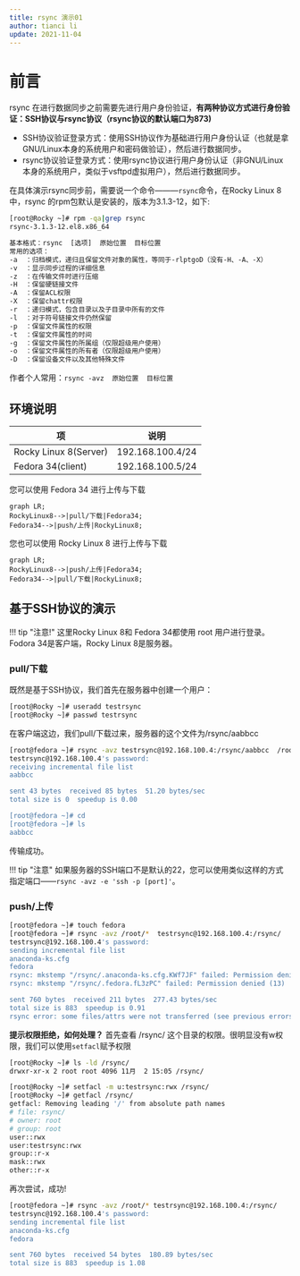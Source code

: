 ```yaml
---
title: rsync 演示01
author: tianci li
update: 2021-11-04
---
```


# 前言

rsync 在进行数据同步之前需要先进行用户身份验证，**有两种协议方式进行身份验证：SSH协议与rsync协议（rsync协议的默认端口为873)**

* SSH协议验证登录方式：使用SSH协议作为基础进行用户身份认证（也就是拿GNU/Linux本身的系统用户和密码做验证），然后进行数据同步。
* rsync协议验证登录方式：使用rsync协议进行用户身份认证（非GNU/Linux本身的系统用户，类似于vsftpd虚拟用户），然后进行数据同步。

在具体演示rsync同步前，需要说一个命令———`rsync`命令，在Rocky Linux 8中，rsync 的rpm包默认是安装的，版本为3.1.3-12，如下:

```bash
[root@Rocky ~]# rpm -qa|grep rsync
rsync-3.1.3-12.el8.x86_64
```

```txt
基本格式：rsync  [选项]  原始位置  目标位置
常用的选项：
-a  ：归档模式，递归且保留文件对象的属性，等同于-rlptgoD（没有-H、-A、-X）
-v  ：显示同步过程的详细信息
-z  ：在传输文件时进行压缩
-H  ：保留硬链接文件
-A  ：保留ACL权限
-X  ：保留chattr权限
-r  ：递归模式，包含目录以及子目录中所有的文件
-l  ：对于符号链接文件仍然保留
-p  ：保留文件属性的权限
-t  ：保留文件属性的时间
-g  ：保留文件属性的所属组（仅限超级用户使用）
-o  ：保留文件属性的所有者（仅限超级用户使用）
-D  ：保留设备文件以及其他特殊文件
```

作者个人常用：`rsync -avz  原始位置  目标位置`

## 环境说明

|项|说明|
|---|---|
| Rocky Linux 8(Server) | 192.168.100.4/24 |
| Fedora 34(client) | 192.168.100.5/24 |

您可以使用 Fedora 34 进行上传与下载

```mermaid
graph LR;
RockyLinux8-->|pull/下载|Fedora34;
Fedora34-->|push/上传|RockyLinux8;
```

您也可以使用 Rocky Linux 8 进行上传与下载

```mermaid
graph LR;
RockyLinux8-->|push/上传|Fedora34;
Fedora34-->|pull/下载|RockyLinux8;
```

## 基于SSH协议的演示

!!! tip "注意!"
    这里Rocky Linux 8和 Fedora 34都使用 root 用户进行登录。Fodora 34是客户端，Rocky Linux 8是服务器。

### pull/下载

既然是基于SSH协议，我们首先在服务器中创建一个用户：

```bash 
[root@Rocky ~]# useradd testrsync
[root@Rocky ~]# passwd testrsync
```

在客户端这边，我们pull/下载过来，服务器的这个文件为/rsync/aabbcc

```bash
[root@fedora ~]# rsync -avz testrsync@192.168.100.4:/rsync/aabbcc  /root
testrsync@192.168.100.4's password: 
receiving incremental file list
aabbcc

sent 43 bytes  received 85 bytes  51.20 bytes/sec
total size is 0  speedup is 0.00

[root@fedora ~]# cd 
[root@fedora ~]# ls 
aabbcc
```

传输成功。

!!! tip "注意"
    如果服务器的SSH端口不是默认的22，您可以使用类似这样的方式指定端口——`rsync -avz -e 'ssh -p [port]'`。

### push/上传

```bash
[root@fedora ~]# touch fedora
[root@fedora ~]# rsync -avz /root/*  testrsync@192.168.100.4:/rsync/
testrsync@192.168.100.4's password: 
sending incremental file list
anaconda-ks.cfg
fedora
rsync: mkstemp "/rsync/.anaconda-ks.cfg.KWf7JF" failed: Permission denied (13)
rsync: mkstemp "/rsync/.fedora.fL3zPC" failed: Permission denied (13)

sent 760 bytes  received 211 bytes  277.43 bytes/sec
total size is 883  speedup is 0.91
rsync error: some files/attrs were not transferred (see previous errors) (code 23) at main.c(1330) [sender=3.2.3]
```

**提示权限拒绝，如何处理？**
首先查看 /rsync/ 这个目录的权限。很明显没有w权限，我们可以使用`setfacl`赋予权限

```bash
[root@Rocky ~]# ls -ld /rsync/
drwxr-xr-x 2 root root 4096 11月  2 15:05 /rsync/
```

```bash
[root@Rocky ~]# setfacl -m u:testrsync:rwx /rsync/
[root@Rocky ~]# getfacl /rsync/
getfacl: Removing leading '/' from absolute path names
# file: rsync/
# owner: root
# group: root
user::rwx
user:testrsync:rwx
group::r-x
mask::rwx
other::r-x
```

再次尝试，成功!

```bash
[root@fedora ~]# rsync -avz /root/* testrsync@192.168.100.4:/rsync/
testrsync@192.168.100.4's password: 
sending incremental file list
anaconda-ks.cfg
fedora

sent 760 bytes  received 54 bytes  180.89 bytes/sec
total size is 883  speedup is 1.08
```
